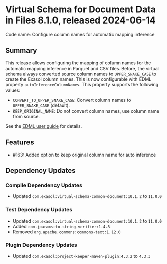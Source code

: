 # Virtual Schema for Document Data in Files 8.1.0, released 2024-06-14

Code name: Configure column names for automatic mapping inference

## Summary

This release allows configuring the mapping of column names for the automatic mapping inference in Parquet and CSV files. Before, the virtual schema always converted source column names to `UPPER_SNAKE_CASE` to create the Exasol column names. This is now configurable with EDML property `autoInferenceColumnNames`. This property supports the following values:
* `CONVERT_TO_UPPER_SNAKE_CASE`: Convert column names to `UPPER_SNAKE_CASE` (default).
* `KEEP_ORIGINAL_NAME`: Do not convert column names, use column name from source.

 See the [EDML user guide](https://github.com/exasol/virtual-schema-common-document/blob/main/doc/user_guide/edml_user_guide.md#automatic-mapping-inference) for details.

## Features

* #163: Added option to keep original column name for auto inference

## Dependency Updates

### Compile Dependency Updates

* Updated `com.exasol:virtual-schema-common-document:10.1.2` to `11.0.0`

### Test Dependency Updates

* Updated `com.exasol:virtual-schema-common-document:10.1.2` to `11.0.0`
* Added `com.jparams:to-string-verifier:1.4.8`
* Removed `org.apache.commons:commons-text:1.12.0`

### Plugin Dependency Updates

* Updated `com.exasol:project-keeper-maven-plugin:4.3.2` to `4.3.3`
